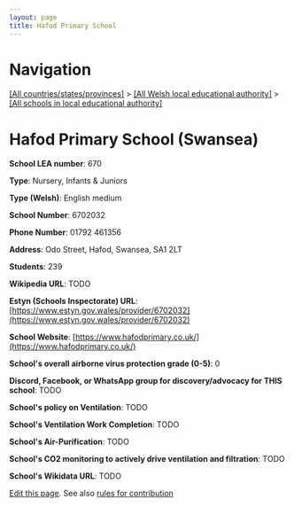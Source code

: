 ```yaml
---
layout: page
title: Hafod Primary School
---
```

# Navigation

[[All countries/states/provinces]](../../..) > [[All Welsh local educational authority]](../..) > [[All schools in local educational authority]](..)

# Hafod Primary School (Swansea)

**School LEA number**: 670

**Type**: Nursery, Infants & Juniors

**Type (Welsh)**: English medium

**School Number**: 6702032

**Phone Number**: 01792 461356

**Address**: Odo Street, Hafod, Swansea, SA1 2LT

**Students**: 239

**Wikipedia URL**: TODO

**Estyn (Schools Inspectorate) URL**: [https://www.estyn.gov.wales/provider/6702032](https://www.estyn.gov.wales/provider/6702032)

**School Website**: [https://www.hafodprimary.co.uk/](https://www.hafodprimary.co.uk/)

**School's overall airborne virus protection grade (0-5)**: 0

**Discord, Facebook, or WhatsApp group for discovery/advocacy for THIS school**: TODO

**School's policy on Ventilation**: TODO

**School's Ventilation Work Completion**: TODO

**School's Air-Purification**: TODO

**School's CO2 monitoring to actively drive ventilation and filtration**: TODO

**School's Wikidata URL**: TODO




[Edit this page](https://github.com/VentilationProject/Wales/edit/prif/./Swansea/Hafod_Primary_School.md). See also [rules for contribution](../../../contribution-rules/)